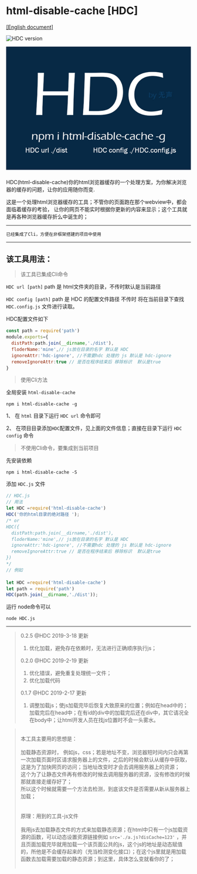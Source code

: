 # html-disable-cache   [HDC]

[[English document]](./ENREADME.md)

![HDC version](https://img.shields.io/badge/HDC-0.2.5-brightgreen.svg)

![HDC](https://raw.githubusercontent.com/xueliangGit/html-disable-cache/master/assets/hdc.jpg  "HDC")

####
HDC(html-disable-cache)你的html浏览器缓存的一个处理方案，为你解决浏览器的缓存的问题，让你的应用随你而变.

这是一个处理html浏览器缓存的工具；不管你的页面跑在那个webview中，都会面临着缓存的考验，
让你的网页不能实时根据你更新的内容来显示；这个工具就是再各种浏览器缓存折么中诞生的；

---
`已经集成了Cli，方便在非框架搭建的项目中使用`

---
## 该工具用法：
>该工具已集成Cli命令

 `HDC url [path]` path 是 html文件夹的目录，不传时默认是当前路径


 `HDC config [path]` path 是 HDC 的配置文件路径 不传时 将在当前目录下查找 `HDC.config.js` 文件进行读取。

HDC配置文件如下
````js
const path = require('path')
module.exports={
  distPath:path.join(__dirname,'./dist'),
  floderName:'mine',// js放在目录的名字 默认是 HDC
  ignoreAttr:'hdc-ignore', //不需要hdc 处理的 js 默认是 hdc-ignore
  removeIgnoreAttr:true // 是否在程序结束后 移除标识  默认是true
}
````
>使用Cli方法


全局安装 `html-disable-cache` 

````
npm i html-disable-cache -g
````
 

1、 在 `html` 目录下运行 `HDC url` 命令即可 

2、 在项目目录添加`HDC`配置文件，见上面的文件信息；直接在目录下运行 `HDC config` 命令

>不使用Cli命令，要集成到当前项目

先安装依赖
````
npm i html-disable-cache -S
````
添加 `HDC.js` 文件
````js
// HDC.js
// 用法
let HDC =require('html-disable-cache')
HDC('你的html目录的绝对路径 ');
/* or
HDC({
  distPath:path.join(__dirname,'./dist'),
  floderName:'mine',// js放在目录的名字 默认是 HDC
  ignoreAttr:'hdc-ignore', //不需要hdc 处理的 js 默认是 hdc-ignore
  removeIgnoreAttr:true // 是否在程序结束后 移除标识  默认是true
})
*/
// 例如

let HDC =require('html-disable-cache')
let path = require('path')
HDC(path.join(__dirname,'./dist'));
````
运行 node命令可以
````
node HDC.js
````

---
>0.2.5 @HDC 2019-3-18  更新
>1. 优化加载，避免存在依赖时，无法进行正确顺序执行js；
>
>0.2.0 @HDC 2019-2-19  更新
>1. 优化错误，避免重复处理统一文件；
>2. 优化加载代码
>
>0.1.7 @HDC 2019-2-17  更新
>
>1. 调整加载js；使js加载完毕后恢复大致原来的位置；例如在head中的；加载完后在head中；在有id的div中的加载完后还在div中，其它请况全在body中；让html开发人员在找js位置时不会一头雾水。
>

><br>本工具主要用的思想是：<br><br>
加载静态资源时，
例如js，css；若是地址不变，浏览器短时间内只会再第一次加载页面时区请求服务器上的文件，之后的时候会默认从缓存中获取，这是为了加快网页的访问；当地址改变时才会去调用服务器上的资源；<BR>
这个为了让静态文件再有修改的时候去调用服务器的资源，没有修改的时候那就直接走缓存好了；<br>
所以这个时候就需要一个方法去检测，到底该文件是否需要从新从服务器上加载；<br><br><br>
原理：用到的工具-js文件<br><br>
我用js去加载静态文件的方式来加载静态资源；在html中只有一个js加载资源的函数，可以动态设置资源链接例如 `src='./a.js?disCache=123'` ，并且页面加载完毕就用加载一个该页面公共的js，这个js的地址是动态赋值的，所他是不会缓存起来的（充当检测变化接口）；在这个js里就是用加载函数去加载需要加载的静态资源；到这里，具体怎么变就看你的了；<br><br>

